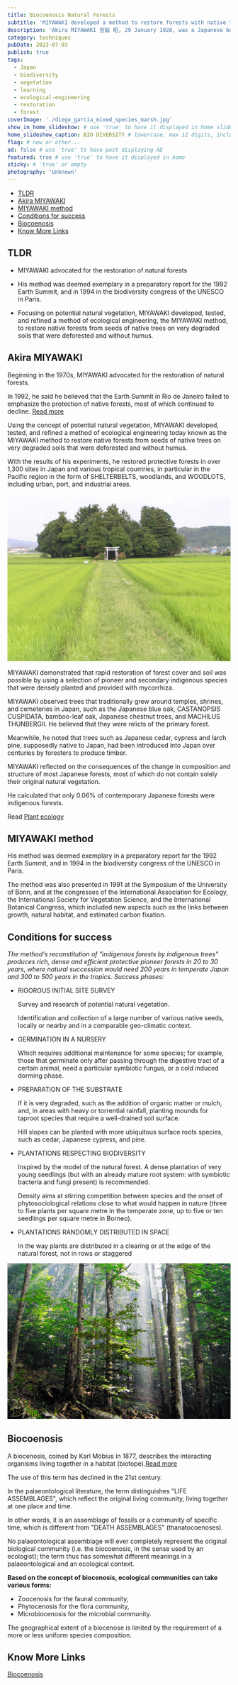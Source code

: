 ```yaml
---
title: Biocoenosis Natural Forests
subtitle: 'MIYAWAKI developed a method to restore forests with native trees on very degraded soils that were deforested and without humus.'
description: 'Akira MIYAWAKI 宮脇 昭, 29 January 1928, was a Japanese botanist and an expert in plant ecology who specialized in seeds and natural forests.'
category: techniques
pubDate: 2023-07-03
publish: true
tags:
  - Japan
  - biodiversity
  - vegetation
  - learning
  - ecological-engineering
  - restoration
  - forest
coverImage: './diego_garcia_mixed_species_marsh.jpg'
show_in_home_slideshow: # use 'true' to have it displayed in home slideshow
home_slideshow_caption: BIO DIVERSITY # lowercase, max 12 digits, including spaces
flag: # new or other...
ad: false # use 'true' to have post displaying AD
featured: true # use 'true' to have it displayed in home
sticky: # 'true' or empty
photography: 'Unknown'
---
```


<div class="toc">
<!-- TOC -->

- [TLDR](#tldr)
- [Akira MIYAWAKI](#akira-miyawaki)
- [MIYAWAKI method](#miyawaki-method)
- [Conditions for success](#conditions-for-success)
- [Biocoenosis](#biocoenosis)
- [Know More Links](#know-more-links)

<!-- /TOC -->
</div>

<div class="tldr">

## TLDR

- MIYAWAKI advocated for the restoration of natural forests

- His method was deemed exemplary in a preparatory report for the 1992 Earth Summit, and in 1994 in the biodiversity congress of the UNESCO in Paris.

- Focusing on potential natural vegetation, MIYAWAKI developed, tested, and refined a method of ecological engineering, the MIYAWAKI method, to restore native forests from seeds of native trees on very degraded soils that were deforested and without humus.

</div>


## Akira MIYAWAKI

Beginning in the 1970s, MIYAWAKI advocated for the restoration of natural forests.

In 1992, he said he believed that the Earth Summit in Rio de Janeiro failed to emphasize the protection of native forests, most of which continued to decline. [Read more](https://en.wikipedia.org/wiki/Akira_MIYAWAKI)

Using the concept of potential natural vegetation, MIYAWAKI developed, tested, and refined a method of ecological engineering today known as the MIYAWAKI method to restore native forests from seeds of native trees on very degraded soils that were deforested and without humus.

With the results of his experiments, he restored protective forests in over 1,300 sites in Japan and various tropical countries, in particular in the Pacific region in the form of SHELTERBELTS, woodlands, and WOODLOTS, including urban, port, and industrial areas.

![Sasayama1](./sasayama.jpg)

MIYAWAKI demonstrated that rapid restoration of forest cover and soil was possible by using a selection of pioneer and secondary indigenous species that were densely planted and provided with mycorrhiza.

MIYAWAKI observed trees that traditionally grew around temples, shrines, and cemeteries in Japan, such as the Japanese blue oak, CASTANOPSIS CUSPIDATA, bamboo-leaf oak, Japanese chestnut trees, and MACHILUS THUNBERGII. He believed that they were relicts of the primary forest.

Meanwhile, he noted that trees such as Japanese cedar, cypress and larch pine, supposedly native to Japan, had been introduced into Japan over centuries by foresters to produce timber.

MIYAWAKI reflected on the consequences of the change in composition and structure of most Japanese forests, most of which do not contain solely their original natural vegetation.

He calculated that only 0.06% of contemporary Japanese forests were indigenous forests.

Read [Plant ecology](https://en.wikipedia.org/wiki/Plant_ecology)

## MIYAWAKI method

His method was deemed exemplary in a preparatory report for the 1992 Earth Summit, and in 1994 in the biodiversity congress of the UNESCO in Paris.

The method was also presented in 1991 at the Symposium of the University of Bonn, and at the congresses of the International Association for Ecology, the International Society for Vegetation Science, and the International Botanical Congress, which included new aspects such as the links between growth, natural habitat, and estimated carbon fixation.

## Conditions for success

_The method's reconstitution of "indigenous forests by indigenous trees" produces rich, dense and efficient protective pioneer forests in 20 to 30 years, where natural succession would need 200 years in temperate Japan and 300 to 500 years in the tropics. Success phases_:

- RIGOROUS INITIAL SITE SURVEY

  Survey and research of potential natural vegetation.

  Identification and collection of a large number of various native seeds, locally or nearby and in a comparable geo-climatic context.

- GERMINATION IN A NURSERY

  Which requires additional maintenance for some species; for example, those that germinate only after passing through the digestive tract of a certain animal, need a particular symbiotic fungus, or a cold induced dorming phase.


- PREPARATION OF THE SUBSTRATE

  If it is very degraded, such as the addition of organic matter or mulch, and, in areas with heavy or torrential rainfall, planting mounds for taproot species that require a well-drained soil surface.

  Hill slopes can be planted with more ubiquitous surface roots species, such as cedar, Japanese cypress, and pine.


- PLANTATIONS RESPECTING BIODIVERSITY

  Inspired by the model of the natural forest. A dense plantation of very young seedlings (but with an already mature root system: with symbiotic bacteria and fungi present) is recommended.

  Density aims at stirring competition between species and the onset of phytosociological relations close to what would happen in nature (three to five plants per square metre in the temperate zone, up to five or ten seedlings per square metre in Borneo).


- PLANTATIONS RANDOMLY DISTRIBUTED IN SPACE

  In the way plants are distributed in a clearing or at the edge of the natural forest, not in rows or staggered

![SO MUCH BIO MASS PRODUCING OXYGEN!](./biogradska_suma.jpg)

## Biocoenosis

A biocenosis, coined by Karl Möbius in 1877, describes the interacting organisms living together in a habitat (biotope).[Read more](https://en.wikipedia.org/wiki/Karl_M%C3%B6bius)

The use of this term has declined in the 21st сentury.

In the palaeontological literature, the term distinguishes "LIFE ASSEMBLAGES", which reflect the original living community, living together at one place and time.

In other words, it is an assemblage of fossils or a community of specific time, which is different from "DEATH ASSEMBLAGES" (thanatocoenoses).

No palaeontological assemblage will ever completely represent the original biological community (i.e. the biocoenosis, in the sense used by an ecologist); the term thus has somewhat different meanings in a palaeontological and an ecological context.

**Based on the concept of biocenosis, ecological communities can take various forms:**

- Zoocenosis for the faunal community,
- Phytocenosis for the flora community,
- Microbiocenosis for the microbial community.

The geographical extent of a biocenose is limited by the requirement of a more or less uniform species composition.

## Know More Links

[Biocoenosis](https://en.wikipedia.org/wiki/Biocoenosis)